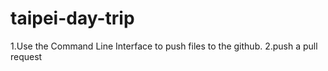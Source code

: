 # taipei-day-trip

1.Use the Command Line Interface to push files to the github.
2.push a pull request